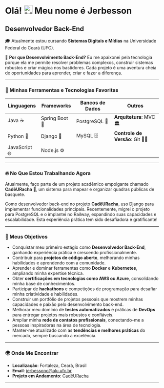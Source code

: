 # Olá! <img src="https://user-images.githubusercontent.com/18350557/176309783-0785949b-9127-417c-8b55-ab5a4333674e.gif" width="28" alt="Mão acenando"> Meu nome é Jerbesson

## Desenvolvedor Back-End

🎓 Atualmente estou cursando **Sistemas Digitais e Mídias** na Universidade Federal do Ceará (UFC).

🚀 **Por que Desenvolvimento Back-End?** Eu me apaixonei pela tecnologia porque ela me permite resolver problemas complexos, construir sistemas robustos e criar mágica nos bastidores. Cada projeto é uma aventura cheia de oportunidades para aprender, criar e fazer a diferença.

---

### 🔧 Minhas Ferramentas e Tecnologias Favoritas

<p align="center">

| **Linguagens** | **Frameworks** | **Bancos de Dados** | **Outros** |
| --- | --- | --- | --- |
| Java ☕ | Spring Boot 💼 | PostgreSQL 🐘 | **Arquitetura**: MVC 🏛️ |
| Python 🐍 | Django 🌟 | MySQL 🗄️ | **Controle de Versão**: Git 🧑‍💻 | GitHub 🖇️ |
| JavaScript 🌐 | Node.js ⚙️ | | |

</p>

---

### 🔥 No Que Estou Trabalhando Agora

Atualmente, faço parte de um projeto acadêmico empolgante chamado **CadêURacha** 🏀, um sistema para mapear e organizar quadras públicas de basquete.  

Como desenvolvedor back-end no projeto **CadêURacha**, uso Django para implementar funcionalidades principais. Recentemente, migrei o projeto para PostgreSQL e o implantei no Railway, expandindo suas capacidades e escalabilidade. Esta experiência prática tem sido desafiadora e gratificante!

---

### 🎯 Meus Objetivos

<ul>
  <li>Conquistar meu primeiro estágio como <strong>Desenvolvedor Back-End</strong>, ganhando experiência prática e crescendo profissionalmente.</li>
  <li>Contribuir para <strong>projetos de código aberto</strong>, melhorando minhas habilidades e aprendendo com a comunidade.</li>
  <li>Aprender e dominar ferramentas como <strong>Docker</strong> e <strong>Kubernetes</strong>, ampliando minha expertise técnica.</li>
  <li>Obter <strong>certificações em tecnologias como AWS ou Azure</strong>, consolidando minha base de conhecimentos.</li>
  <li>Participar de <strong>hackathons</strong> e competições de programação para desafiar minha criatividade e habilidades.</li>
  <li>Construir um portfólio de projetos pessoais que mostrem minhas capacidades e paixão pelo desenvolvimento back-end.</li>
  <li>Melhorar meu domínio de <strong>testes automatizados</strong> e práticas de <strong>DevOps</strong> para entregar projetos mais robustos e confiáveis.</li>
  <li>Ampliar minha <strong>rede de contatos profissionais</strong>, conectando-me a pessoas inspiradoras na área de tecnologia.</li>
  <li>Manter-me atualizado com as <strong>tendências e melhores práticas</strong> do mercado, sempre buscando a excelência.</li>
</ul>

---

### 🌍 Onde Me Encontrar
- **Localização**: Fortaleza, Ceará, Brasil  
- **Email**: [jerbessonc@alu.ufc.br](mailto:jerbessonc@alu.ufc.br)  
- **Projeto em Andamento**: [CadêURacha](http://cade-u-racha.up.railway.app/)  

--- 
